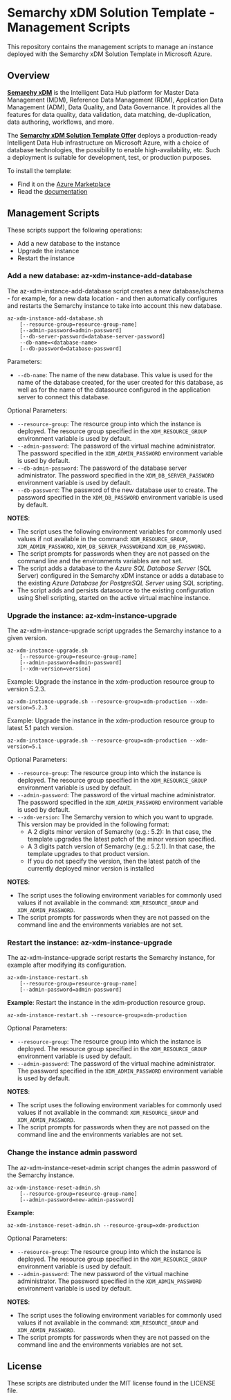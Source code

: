 # Semarchy xDM Solution Template - Management Scripts #

This repository contains the management scripts to manage an instance deployed with the Semarchy xDM Solution Template in Microsoft Azure.


## Overview ##

**[Semarchy xDM](https://www.semarchy.com)** is the Intelligent Data Hub platform for Master Data Management (MDM), Reference Data Management (RDM), Application Data Management (ADM), Data Quality, and Data Governance. It provides all the features for data quality, data validation, data matching, de-duplication, data authoring, workflows, and more.

The **[Semarchy xDM Solution Template Offer](https://portal.azure.com/#create/semarchy.xdm-solution)** deploys a production-ready Intelligent Data Hub infrastructure on Microsoft Azure, with a choice of database technologies, the possibility to enable high-availability, etc. Such a deployment is suitable for development, test, or production purposes.

To install the template: 
* Find it on the [Azure Marketplace](https://portal.azure.com/#create/semarchy.xdm-solution)
* Read the [documentation](https://www.semarchy.com/doc/semarchy-xdm/semaz.html)

## Management Scripts ##

These scripts support the following operations:

* Add a new database to the instance
* Upgrade the instance
* Restart the instance

### Add a new database: az-xdm-instance-add-database ###

The az-xdm-instance-add-database script creates a new database/schema - for example, for a new data location - and then automatically configures and restarts the Semarchy instance to take into account this new database.

```
az-xdm-instance-add-database.sh
    [--resource-group=resource-group-name]
    [--admin-password=admin-password]
    [--db-server-password=database-server-password]
    --db-name=<database-name>
    [--db-password=database-password]
```

Parameters:

* `--db-name`: The name of the new database. This value is used for the name of the database created, for the user created for this database, as well as for the name of the datasource configured in the application server to connect this database.

Optional Parameters:

* `--resource-group`: The resource group into which the instance is deployed. The resource group specified in the `XDM_RESOURCE_GROUP` environment variable is used by default.
* `--admin-password`: The password of the virtual machine administrator. The password specified in the `XDM_ADMIN_PASSWORD` environment variable is used by default.
* `--db-admin-password`: The password of the database server administrator. The password specified in the `XDM_DB_SERVER_PASSWORD` environment variable is used by default.
* `--db-password`: The password of the new database user to create. The password specified in the `XDM_DB_PASSWORD` environment variable is used by default.

**NOTES**:
* The script uses the following environment variables for commonly used values if not available in the command: `XDM_RESOURCE_GROUP`, ` XDM_ADMIN_PASSWORD`, `XDM_DB_SERVER_PASSWORD`and `XDM_DB_PASSWORD`.
* The script prompts for passwords when they are not passed on the command line and the environments variables are not set.
* The script adds a database to the *Azure SQL Database Server* (SQL Server) configured in the Semarchy xDM instance or adds a database to the existing *Azure Database for PostgreSQL Server* using SQL scripting.
* The script adds and persists datasource to the existing configuration using Shell scripting, started on the active virtual machine instance.

### Upgrade the instance: az-xdm-instance-upgrade ###

The az-xdm-instance-upgrade script upgrades the Semarchy instance to a given version.

```
az-xdm-instance-upgrade.sh
    [--resource-group=resource-group-name]
    [--admin-password=admin-password]
    [--xdm-version=version]
```

Example: Upgrade the instance in the xdm-production resource group to version 5.2.3.

```
az-xdm-instance-upgrade.sh --resource-group=xdm-production --xdm-version=5.2.3
```

Example: Upgrade the instance in the xdm-production resource group to latest 5.1 patch version.

```
az-xdm-instance-upgrade.sh --resource-group=xdm-production --xdm-version=5.1
```

Optional Parameters:

* `--resource-group`: The resource group into which the instance is deployed. The resource group specified in the `XDM_RESOURCE_GROUP` environment variable is used by default.
* `--admin-password`: The password of the virtual machine administrator. The password specified in the `XDM_ADMIN_PASSWORD` environment variable is used by default.
* `--xdm-version`: The Semarchy version to which you want to upgrade. This version may be provided in the following format:
    * A 2 digits minor version of Semarchy (e.g.: 5.2): In that case, the template upgrades the latest patch of the minor version specified.
    * A 3 digits patch version of Semarchy (e.g.: 5.2.1). In that case, the template upgrades to that product version.
    * If you do not specify the version, then the latest patch of the currently deployed minor version is installed

**NOTES**:
* The script uses the following environment variables for commonly used values if not available in the command: `XDM_RESOURCE_GROUP` and `XDM_ADMIN_PASSWORD`.
* The script prompts for passwords when they are not passed on the command line and the environments variables are not set.


### Restart the instance: az-xdm-instance-upgrade ###

The az-xdm-instance-upgrade script restarts the Semarchy instance, for example after modifying its configuration.

```
az-xdm-instance-restart.sh
    [--resource-group=resource-group-name]
    [--admin-password=admin-password]
```

**Example**: Restart the instance in the xdm-production resource group.

```
az-xdm-instance-restart.sh --resource-group=xdm-production
```

Optional Parameters:
* `--resource-group`: The resource group into which the instance is deployed. The resource group specified in the `XDM_RESOURCE_GROUP` environment variable is used by default.
* `--admin-password`: The password of the virtual machine administrator. The password specified in the `XDM_ADMIN_PASSWORD` environment variable is used by default.

**NOTES**:
* The script uses the following environment variables for commonly used values if not available in the command: `XDM_RESOURCE_GROUP` and `XDM_ADMIN_PASSWORD`.
* The script prompts for passwords when they are not passed on the command line and the environments variables are not set.

### Change the instance admin password ###

The az-xdm-instance-reset-admin script changes the admin password of the Semarchy instance.

```
az-xdm-instance-reset-admin.sh 
    [--resource-group=resource-group-name]
    [--admin-password=new-admin-password]
```

**Example**:

```
az-xdm-instance-reset-admin.sh --resource-group=xdm-production
```

Optional Parameters:
* `--resource-group`: The resource group into which the instance is deployed. The resource group specified in the `XDM_RESOURCE_GROUP` environment variable is used by default.
* `--admin-password`: The new password of the virtual machine administrator. The password specified in the `XDM_ADMIN_PASSWORD` environment variable is used by default.

**NOTES**:
* The script uses the following environment variables for commonly used values if not available in the command: `XDM_RESOURCE_GROUP` and `XDM_ADMIN_PASSWORD`.
* The script prompts for passwords when they are not passed on the command line and the environments variables are not set.

## License ##

These scripts are distributed under the MIT license found in the LICENSE file.
